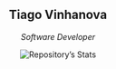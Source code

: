 <h2 align="center">Tiago Vinhanova</h2>
<div align="center">
  
<p><em> Software Developer </em></p>

![Repository’s Stats](http://github-profile-summary-cards.vercel.app/api/cards/profile-details?username=Vinhanova&theme=github_dark) 

<!-- ![React](https://img.shields.io/badge/react-61DAFB.svg?style=for-the-badge&logo=react&logoColor=black) -->

</div>
